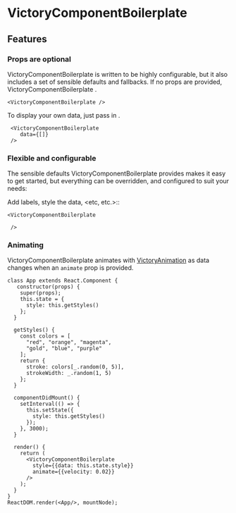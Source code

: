 VictoryComponentBoilerplate
===========================

<Add high level description here>

## Features

### Props are optional

VictoryComponentBoilerplate is written to be highly configurable, but it also includes a set of sensible defaults and fallbacks. If no props are provided, VictoryComponentBoilerplate <add description of default behavior here>.

```playground
<VictoryComponentBoilerplate />
```

To display your own data, just pass in <describe data requirements>.

```playground
 <VictoryComponentBoilerplate
    data={[]}
 />
```

### Flexible and configurable

The sensible defaults VictoryComponentBoilerplate provides makes it easy to get started, but everything can be overridden, and configured to suit your needs:

Add labels, style the data, <etc, etc.>::

```playground
<VictoryComponentBoilerplate

 />
```

### Animating

VictoryComponentBoilerplate animates with [VictoryAnimation](http://github.com/formidablelabs/victory-animation) as data changes when an `animate` prop is provided.

```playground_norender
class App extends React.Component {
   constructor(props) {
    super(props);
    this.state = {
      style: this.getStyles()
    };
  }

  getStyles() {
    const colors = [
      "red", "orange", "magenta",
      "gold", "blue", "purple"
    ];
    return {
      stroke: colors[_.random(0, 5)],
      strokeWidth: _.random(1, 5)
    };
  }

  componentDidMount() {
    setInterval(() => {
      this.setState({
        style: this.getStyles()
      });
    }, 3000);
  }

  render() {
    return (
      <VictoryComponentBoilerplate
        style={{data: this.state.style}}
        animate={{velocity: 0.02}}
      />
    );
  }
}
ReactDOM.render(<App/>, mountNode);

```

